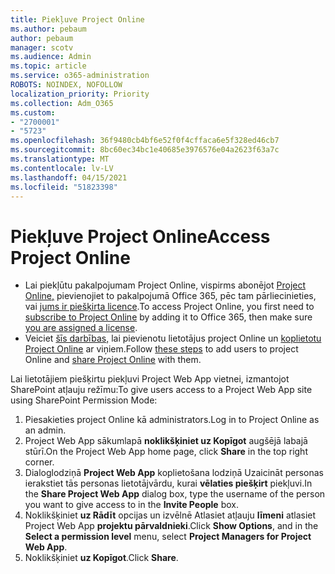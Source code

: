 ```yaml
---
title: Piekļuve Project Online
ms.author: pebaum
author: pebaum
manager: scotv
ms.audience: Admin
ms.topic: article
ms.service: o365-administration
ROBOTS: NOINDEX, NOFOLLOW
localization_priority: Priority
ms.collection: Adm_O365
ms.custom:
- "2700001"
- "5723"
ms.openlocfilehash: 36f9480cb4bf6e52f0f4cffaca6e5f328ed46cb7
ms.sourcegitcommit: 8bc60ec34bc1e40685e3976576e04a2623f63a7c
ms.translationtype: MT
ms.contentlocale: lv-LV
ms.lasthandoff: 04/15/2021
ms.locfileid: "51823398"
---
```

# <a name="access-project-online"></a><span data-ttu-id="af502-102">Piekļuve Project Online</span><span class="sxs-lookup"><span data-stu-id="af502-102">Access Project Online</span></span>

- <span data-ttu-id="af502-103">Lai piekļūtu pakalpojumam Project Online, vispirms abonējot [Project Online,](https://docs.microsoft.com/ProjectOnline/get-started-with-project-online) pievienojiet to pakalpojumā Office 365, pēc tam pārliecinieties, vai [jums ir piešķirta licence](https://docs.microsoft.com/ProjectOnline/step-1-sign-up-for-project-online#next-make-sure-you-can-get-in).</span><span class="sxs-lookup"><span data-stu-id="af502-103">To access Project Online, you first need to [subscribe to Project Online](https://docs.microsoft.com/ProjectOnline/get-started-with-project-online) by adding it to Office 365, then make sure [you are assigned a license](https://docs.microsoft.com/ProjectOnline/step-1-sign-up-for-project-online#next-make-sure-you-can-get-in).</span></span>
- <span data-ttu-id="af502-104">Veiciet [šīs darbības,](https://docs.microsoft.com/ProjectOnline/step-2-add-people-to-project-online) lai pievienotu lietotājus project Online un [koplietotu Project Online](https://docs.microsoft.com/ProjectOnline/step-2-add-people-to-project-online#4-finally-share-project-online-with-the-people-you-added) ar viņiem.</span><span class="sxs-lookup"><span data-stu-id="af502-104">Follow [these steps](https://docs.microsoft.com/ProjectOnline/step-2-add-people-to-project-online) to add users to project Online and [share Project Online](https://docs.microsoft.com/ProjectOnline/step-2-add-people-to-project-online#4-finally-share-project-online-with-the-people-you-added) with them.</span></span>

<span data-ttu-id="af502-105">Lai lietotājiem piešķirtu piekļuvi Project Web App vietnei, izmantojot SharePoint atļauju režīmu:</span><span class="sxs-lookup"><span data-stu-id="af502-105">To give users access to a Project Web App site using SharePoint Permission Mode:</span></span>

1. <span data-ttu-id="af502-106">Piesakieties project Online kā administrators.</span><span class="sxs-lookup"><span data-stu-id="af502-106">Log in to Project Online as an admin.</span></span>
2. <span data-ttu-id="af502-107">Project Web App sākumlapā **noklikšķiniet uz Kopīgot** augšējā labajā stūrī.</span><span class="sxs-lookup"><span data-stu-id="af502-107">On the Project Web App home page, click **Share** in the top right corner.</span></span>
3. <span data-ttu-id="af502-108">Dialoglodziņā **Project Web App** koplietošana lodziņā Uzaicināt personas ierakstiet tās personas lietotājvārdu, kurai **vēlaties piešķirt** piekļuvi.</span><span class="sxs-lookup"><span data-stu-id="af502-108">In the **Share Project Web App** dialog box, type the username of the person you want to give access to in the **Invite People** box.</span></span>
4. <span data-ttu-id="af502-109">Noklikšķiniet **uz Rādīt** opcijas un izvēlnē Atlasiet atļauju **līmeni** atlasiet Project Web App **projektu pārvaldnieki**.</span><span class="sxs-lookup"><span data-stu-id="af502-109">Click **Show Options**, and in the **Select a permission level** menu, select **Project Managers for Project Web App**.</span></span>
5. <span data-ttu-id="af502-110">Noklikšķiniet **uz Kopīgot**.</span><span class="sxs-lookup"><span data-stu-id="af502-110">Click **Share**.</span></span>
